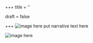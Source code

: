 +++
title = ''

draft = false

+++
![image here](../images/explorer-5.png#center)
put narrative text here

![image here](../images/bonus.png#center)